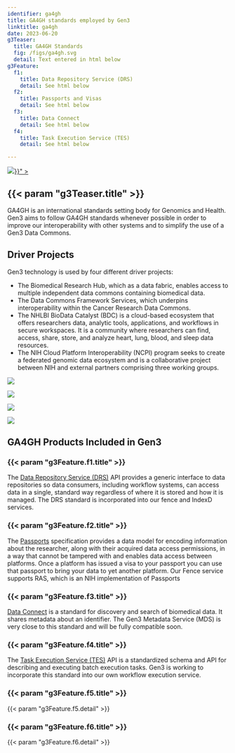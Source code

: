 ```yaml
---
identifier: ga4gh
title: GA4GH standards employed by Gen3
linktitle: ga4gh
date: 2023-06-20
g3Teaser:
  title: GA4GH Standards
  fig: /figs/ga4gh.svg
  detail: Text entered in html below
g3Feature:
  f1:
    title: Data Repository Service (DRS)
    detail: See html below
  f2:
    title: Passports and Visas
    detail: See html below
  f3:
    title: Data Connect
    detail: See html below
  f4:
    title: Task Execution Service (TES)
    detail: See html below

---
```


<section class="g3-bg__mint">
  <div class="g3-outer-wrapper g3-flex-content g3-flex-content__reverse">
    <div class="g3-col__50 g3-flex-content_alien-self-flex-end g3-space__padding-sm-bottom g3-space__margin-sm-top-bottom g3-space__wrapper-gap-right">
    <a href="https://www.ga4gh.org/"> <img class="g3-img__bottom_pad" src="{{< param "g3Teaser.fig" >}}" > </a>
    </div>
    <div class="g3-space__padding-lg-top g3-space__padding-lg-bottom g3-col__45">
      <div class="g3-space__wrapper-gap-left">
        <h1 class="g3-space__margin-sm-bottom">
          {{< param "g3Teaser.title" >}}
        </h1>
        <p class="g3-space__margin-sm-bottom introduction g3-space__margin-sm-right">
          GA4GH is an international standards setting body for Genomics and Health. Gen3 aims to follow GA4GH standards whenever possible in order to improve our interoperability with other systems and to simplify the use of a Gen3 Data Commons.
        </p>
      </div>
    </div>
  </div>
</section>

<section class="g3-bg__white">
  <div class="g3-outer-wrapper g3-flex-content">
    <div class="g3-space__padding-lg-top">
      <div class="g3-space__wrapper-gap-left">
        <h1 class="g3-space__margin-sm-bottom">
          Driver Projects
        </h1>
        <p class="g3-space__margin-sm-bottom introduction g3-space__margin-sm-right">
        Gen3 technology is used by four different driver projects:  
        <ul>
          <li>The Biomedical Research Hub, which as a data fabric, enables access to multiple independent data commons containing biomedical data.</li>  
          <li>The Data Commons Framework Services, which underpins interoperability within the Cancer Research Data Commons.</li>
          <li>The NHLBI BioData Catalyst (BDC) is a cloud-based ecosystem that offers researchers data, analytic tools, applications, and workflows in secure workspaces. It is a community where researchers can find, access, share, store, and analyze heart, lung, blood, and sleep data resources.</li>
          <li>The NIH Cloud Platform Interoperability (NCPI) program seeks to create a federated genomic data ecosystem and is a collaborative project between NIH and external partners comprising three working groups.</li>
        </ul>
        </p>
        <div class="g3-flex-content g3-space__margin-sm-top-bottom">
          <div class="g3-space__margin-sm-left-right g3-col__50">
            <p>
                 <a href="https://brh.data-commons.org/"> <img class="g3-img__bottom_pad" src="/figs/commons/brh.png" ></a>
            </p>
          </div>
          <div class="g3-space__margin-sm-left-right g3-col__70">
            <p>
                  <a href="https://datacommons.cancer.gov/">  <img class="g3-img__bottom_pad" src="/figs/crdc_logo_color.svg" ></a>
            </p>
          </div>
          <div class="g3-space__margin-sm-left-right g3-col__50">
            <p>
                  <a href="https://gen3.biodatacatalyst.nhlbi.nih.gov/"><img class="g3-img__bottom_pad" src="/figs/biodata-catalyst-logo.png" ></a>
            </p>
          </div>
          <div class="g3-space__wrapper-gap-right g3-space__margin-sm-left-right  g3-col__25">
            <p>
                  <a href="https://datascience.nih.gov/nih-cloud-platform-interoperability-effort"><img class="g3-img__bottom_pad" src="/figs/ncpi-logo.png" ></a>
            </p>
          </div>
        </div>
     </div>
    </div>
  </div>
  </div>
  </div>
</section>


<section>
  <div class="g3-inner-wrapper">
    <h1> GA4GH Products Included in Gen3</h1>
  </div>
  <div class="g3-inner-wrapper g3-flex-content g3-space__padding-sm-top ">
    <div class="g3-col__50">
      <div class="g3-space__margin-sm-left">
        <h3>{{< param "g3Feature.f1.title" >}}</h3>
        <p class="g3-space__margin-sm-top">
          The <a href="https://www.ga4gh.org/product/data-repository-service-drs/">Data Repository Service (DRS)</a> API provides a generic interface to data repositories so data consumers, including workflow systems, can access data in a single, standard way regardless of where it is stored and how it is managed. The DRS standard is incorporated into our fence and IndexD services.
        </p>
      </div>
    </div>
    <div class="g3-col__50">
      <div class="g3-space__margin-sm-left">
        <h3>{{< param "g3Feature.f2.title" >}}</h3>
        <p class="g3-space__margin-sm-top">
          The <a href="https://www.ga4gh.org/product/ga4gh-passports/">Passports</a> specification provides a data model for encoding information about the researcher, along with their acquired data access permissions, in a way that cannot be tampered with and enables data access between platforms. Once a platform has issued a visa to your passport you can use that passport to bring your data to yet another platform.  Our Fence service supports RAS, which is an NIH implementation of Passports
        </p>
      </div>
    </div>
  </div>
  <div class="g3-inner-wrapper g3-flex-content g3-space__padding-sm-top">
    <div class="g3-col__50">
      <div class="g3-space__margin-sm-left">
        <h3>{{< param "g3Feature.f3.title" >}}</h3>
        <p class="g3-space__margin-sm-top">
          <a href="https://www.ga4gh.org/product/data-connect/">Data Connect</a> is a standard for discovery and search of biomedical data.  It shares metadata about an identifier. The Gen3 Metadata Service (MDS) is very close to this standard and will be fully compatible soon.
        </p>
      </div>
    </div>
    <div class="g3-col__50">
      <div class="g3-space__margin-sm-left">
        <h3>{{< param "g3Feature.f4.title" >}}</h3>
        <p class="g3-space__margin-sm-top">
          The <a href="https://www.ga4gh.org/product/task-execution-service-tes/">Task Execution Service (TES)</a> API is a standardized schema and API for describing and executing batch execution tasks.  Gen3 is working to incorporate this standard into our own workflow execution service.
        </p>
      </div>
    </div>
  </div>
  <div class="g3-inner-wrapper g3-flex-content g3-space__padding-lg-bottom">
    <div class="g3-col__50">
      <div class="g3-space__margin-sm-left g3-space__margin-sm-right">
        <h3>{{< param "g3Feature.f5.title" >}}</h3>
        <p class="g3-space__margin-sm-top">
          {{< param "g3Feature.f5.detail" >}}
        </p>
      </div>
    </div>
    <div class="g3-col__50">
      <div class="g3-space__margin-sm-left g3-space__margin-sm-right">
        <h3>{{< param "g3Feature.f6.title" >}}</h3>
        <p class="g3-space__margin-sm-top">
          {{< param "g3Feature.f6.detail" >}}
        </p>
      </div>
    </div>
  </div>
</section>
